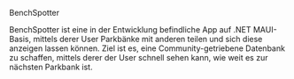 BenchSpotter

BenchSpotter ist eine in der Entwicklung befindliche App auf .NET MAUI-Basis, mittels derer User Parkbänke mit anderen teilen und sich diese anzeigen lassen können.
Ziel ist es, eine Community-getriebene Datenbank zu schaffen, mittels derer der User schnell sehen kann, wie weit es zur nächsten Parkbank ist.
